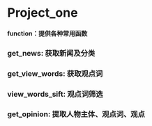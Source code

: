 # Project_one
#### function：提供各种常用函数
### get_news: 获取新闻及分类
### get_view_words: 获取观点词
### view_words_sift: 观点词筛选
### get_opinion: 提取人物主体、观点词、观点
